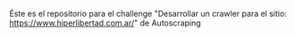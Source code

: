 Éste es el repositorio para el challenge "Desarrollar un crawler para el sitio: https://www.hiperlibertad.com.ar/" de Autoscraping
